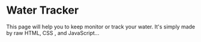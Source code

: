 # Water Tracker
This page will help you to keep monitor or track your water.
It's simply made by raw HTML, CSS , and JavaScript...

